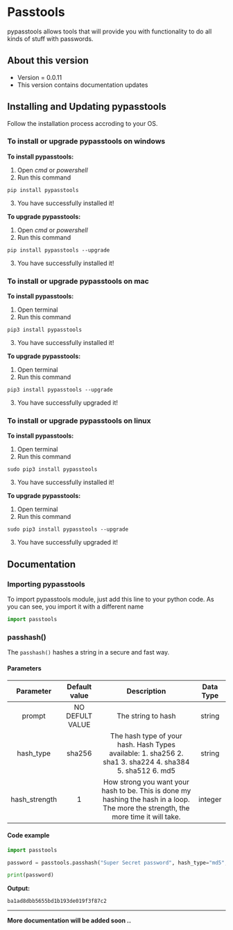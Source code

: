 # Passtools
pypasstools allows tools that will provide you with functionality to do all kinds of stuff with passwords.

## About this version
- Version = 0.0.11
- This version contains documentation updates
## Installing and Updating pypasstools
Follow the installation process accroding to your OS.
### To install or upgrade pypasstools on windows
**To install pypasstools:**
1. Open _cmd_ or _powershell_
2. Run this command
```commandline
pip install pypasstools
```
3. You have successfully installed it!

**To upgrade pypasstools:**
1. Open _cmd_ or _powershell_
2. Run this command
```commandline
pip install pypasstools --upgrade
```
3. You have successfully installed it!

### To install or upgrade pypasstools on mac
**To install pypasstools:**  
1. Open terminal
2. Run this command
```commandline
pip3 install pypasstools
```
3. You have successfully installed it!

**To upgrade pypasstools:**
1. Open terminal
2. Run this command
```commandline
pip3 install pypasstools --upgrade
```
3. You have successfully upgraded it!

### To install or upgrade pypasstools on linux
**To install pypasstools:**
1. Open terminal
2. Run this command
```commandline
sudo pip3 install pypasstools
```
3. You have successfully installed it!

**To upgrade pypasstools:**
1. Open terminal
2. Run this command
```commandline
sudo pip3 install pypasstools --upgrade
```
3. You have successfully upgraded it!  

## Documentation
### Importing pypasstools
To import pypasstools module, just add this line to your python code. As you can see, you import it with a different name
```python
import passtools
```
### passhash()
The `passhash()` hashes a string in a secure and fast way.
#### Parameters

|   Parameter   |   Default value  |                                                             Description                                                             | Data Type |
|:-------------:|:----------------:|:-----------------------------------------------------------------------------------------------------------------------------------:|:---------:|
| prompt        |  NO DEFULT VALUE | The string to hash                                                                                                                  | string    |
| hash_type     | sha256           | The hash type of your hash.  Hash Types available: 1. sha256 2. sha1 3. sha224 4. sha384 5. sha512 6. md5                           | string    |
| hash_strength | 1                | How strong you want your hash to be. This is done my hashing the hash in a loop. The more the strength, the more time it will take. | integer   |

#### Code example
```python
import passtools

password = passtools.passhash("Super Secret password", hash_type="md5", hash_strength=3)

print(password)
```
**Output:**
```commandline
ba1ad8dbb5655bd1b193de019f3f87c2
```

___
**More documentation will be added soon ..**